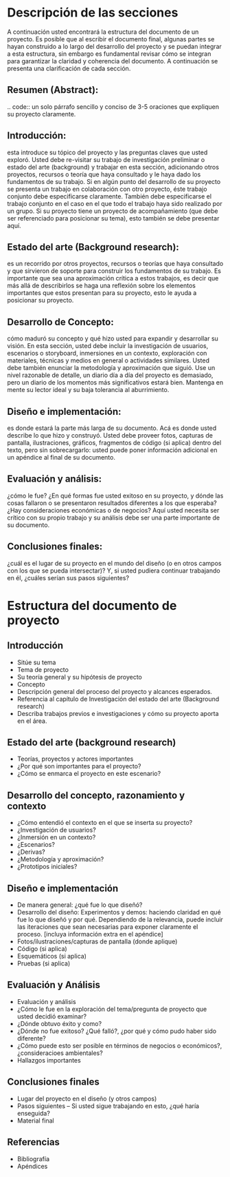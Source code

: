 # Descripción de las secciones

A continuación usted encontrará la estructura del documento de un proyecto. Es posible que al escribir el documento final, algunas partes se hayan construido a lo largo del desarrollo del proyecto y se puedan integrar a esta estructura, sin embargo es fundamental revisar cómo se integran para garantizar la claridad y coherencia del documento. A continuación se presenta una clarificación de cada sección.

## Resumen (Abstract):
.. code::
un solo párrafo sencillo y conciso de 3-5 oraciones que expliquen su proyecto claramente.
## Introducción: 
esta introduce su tópico del proyecto y las preguntas claves que usted exploró. Usted debe re-visitar su trabajo de investigación preliminar o estado del arte (background) y trabajar en esta sección, adicionando otros proyectos, recursos o teoría que haya consultado y le haya dado los fundamentos de su trabajo. Si en algún punto del desarrollo de su proyecto se presenta un trabajo en colaboración con otro proyecto, éste trabajo conjunto debe especificarse claramente. También debe especificarse el trabajo conjunto en el caso en el que todo el trabajo haya sido realizado por un grupo. Si su proyecto tiene un proyecto de acompañamiento (que debe ser referenciado para posicionar su tema), esto también se debe presentar aquí.
## Estado del arte (Background research):
es un recorrido por otros proyectos, recursos o teorías que haya consultado y que sirvieron de soporte para construir los fundamentos de su trabajo. Es importante que sea una aproximación crítica a estos trabajos, es decir que más allá de describirlos se haga una reflexión sobre los elementos importantes que estos presentan para su proyecto, esto le ayuda a posicionar su proyecto.
## Desarrollo de Concepto: 
cómo maduró su concepto y qué hizo usted para expandir y desarrollar su visión. En esta sección, usted debe incluir la investigación de usuarios, escenarios o storyboard, inmersiones en un contexto, exploración con materiales, técnicas y medios en general o actividades similares. Usted debe también enunciar la metodología y aproximación que siguió. Use un nivel razonable de detalle, un diario día a día del proyecto es demasiado, pero un diario de los momentos más significativos estará bien. Mantenga en mente su lector ideal y su baja tolerancia al aburrimiento.
## Diseño e implementación: 
es donde estará la parte más larga de su documento. Acá es donde usted describe lo que hizo y construyó. Usted debe proveer fotos, capturas de pantalla, ilustraciones, gráficos, fragmentos de código (si aplica) dentro del texto, pero sin sobrecargarlo: usted puede poner información adicional en un apéndice al final de su documento.
## Evaluación y análisis: 
¿cómo le fue? ¿En qué formas fue usted exitoso en su proyecto, y dónde las cosas fallaron o se presentaron resultados diferentes a los que esperaba? ¿Hay consideraciones económicas o de negocios? Aquí usted necesita ser crítico con su propio trabajo y su análisis debe ser una parte importante de su documento.
## Conclusiones finales: 
¿cuál es el lugar de su proyecto en el mundo del diseño (o en otros campos con los que se pueda intersectar)? Y, si usted pudiera continuar trabajando en él, ¿cuáles serían sus pasos siguientes?


# Estructura del documento de proyecto
## Introducción

* Sitúe su tema
 * Tema de proyecto
 * Su teoría general y su hipótesis de proyecto
 * Concepto
* Descripción general del proceso del proyecto y alcances esperados.
* Referencia al capítulo de Investigación del estado del arte (Background research)
 * Describa trabajos previos e investigaciones y cómo su proyecto aporta en el área.
 ## Estado del arte (background research)

* Teorías, proyectos y actores importantes
 * ¿Por qué son importantes para el proyecto?
 * ¿Cómo se enmarca el proyecto en este escenario?
## Desarrollo del concepto, razonamiento y contexto

* ¿Cómo entendió el contexto en el que se inserta su proyecto?
 * ¿Investigación de usuarios?
 * ¿Inmersión en un contexto?
 * ¿Escenarios?
 * ¿Derivas?
 * ¿Metodología y aproximación?
 * ¿Prototipos iniciales?
## Diseño e implementación

* De manera general: ¿qué fue lo que diseñó?
* Desarrollo del diseño: Experimentos y demos: haciendo claridad en qué fue lo que diseñó y por qué. Dependiendo de la relevancia, puede incluir las iteraciones que sean necesarias para exponer claramente el proceso. [incluya información extra en el apéndice]
 * Fotos/ilustraciones/capturas de pantalla (donde aplique)
 * Código (si aplica)
 * Esquemáticos (si aplica)
 * Pruebas (si aplica)
 ## Evaluación y Análisis

* Evaluación y análisis
* ¿Cómo le fue en la exploración del tema/pregunta de proyecto que usted decidió examinar?
* ¿Dónde obtuvo éxito y como?
* ¿Dónde no fue exitoso? ¿Qué falló?, ¿por qué y cómo pudo haber sido diferente?
* ¿Cómo puede esto ser posible en términos de negocios o económicos?, ¿consideracioes ambientales?
* Hallazgos importantes
## Conclusiones finales

* Lugar del proyecto en el diseño (y otros campos)
* Pasos siguientes – Si usted sigue trabajando en esto, ¿qué haría enseguida?
* Material final

## Referencias
* Bibliografía
* Apéndices
